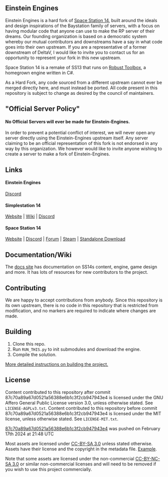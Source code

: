 ## Einstein Engines

Einstein Engines is a hard fork of [Space Station 14](https://github.com/space-wizards/space-station-14), built around the ideals and design inspirations of the Baystation family of servers, with a focus on having modular code that anyone can use to make the RP server of their dreams. Our founding organization is based on a democratic system whereby our mutual contributors and downstreams have a say in what code goes into their own upstream. If you are a representative of a former downstream of DeltaV, I would like to invite you to contact us for an opportunity to represent your fork in this new upstream.

Space Station 14 is a remake of SS13 that runs on [Robust Toolbox](https://github.com/space-wizards/RobustToolbox), a homegrown engine written in C#.

As a Hard Fork, any code sourced from a different upstream cannot ever be merged directly here, and must instead be ported. All code present in this repository is subject to change as desired by the council of maintainers.

## "Official Server Policy"
#### No Official Servers will ever be made for Einstein-Engines.

In order to prevent a potential conflict of interest, we will never open any server directly using the Einstein-Engines upstream itself. Any server claiming to be an official representation of this fork is not endorsed in any way by this organization. We however would like to invite anyone wishing to create a server to make a fork of Einstein-Engines.

## Links

#### Einstein Engines
[Discord](https://discord.gg/zgQVdEPJ8w)

#### Simplestation 14
[Website](https://simplestation.org/) | [Wiki](Pending) | [Discord](https://discord.gg/49KeKwXc8g)

#### Space Station 14

[Website](https://spacestation14.io/) | [Discord](https://discord.ss14.io/) | [Forum](https://forum.spacestation14.io/) | [Steam](https://store.steampowered.com/app/1255460/Space_Station_14/) | [Standalone Download](https://spacestation14.io/about/nightlies/)

## Documentation/Wiki

The [docs site](https://docs.spacestation14.io/) has documentation on SS14s content, engine, game design and more. It has lots of resources for new contributors to the project.

## Contributing

We are happy to accept contributions from anybody. Since this repository is its own upstream, there is no code in this repository that is restricted from modification, and no markers are required to indicate where changes are made. 

## Building

1. Clone this repo.
2. Run `RUN_THIS.py` to init submodules and download the engine.
3. Compile the solution.

[More detailed instructions on building the project.](https://docs.spacestation14.com/en/general-development/setup.html)

## License

Content contributed to this repository after commit 87c70a89a67d0521a56388e6b1c3f2cb947943e4 is licensed under the GNU Affero General Public License version 3.0, unless otherwise stated. See `LICENSE-AGPLv3.txt`.
Content contributed to this repository before commit 87c70a89a67d0521a56388e6b1c3f2cb947943e4 is licensed under the MIT license, unless otherwise stated. See `LICENSE-MIT.txt`.

[87c70a89a67d0521a56388e6b1c3f2cb947943e4](https://github.com/DeltaV-Station/Delta-v/commit/87c70a89a67d0521a56388e6b1c3f2cb947943e4) was pushed on February 17th 2024 at 21:48 UTC

Most assets are licensed under [CC-BY-SA 3.0](https://creativecommons.org/licenses/by-sa/3.0/) unless stated otherwise. Assets have their license and the copyright in the metadata file. [Example](https://github.com/DeltaV-Station/Delta-v/blob/master/Resources/Textures/Objects/Tools/crowbar.rsi/meta.json).

Note that some assets are licensed under the non-commercial [CC-BY-NC-SA 3.0](https://creativecommons.org/licenses/by-nc-sa/3.0/) or similar non-commercial licenses and will need to be removed if you wish to use this project commercially.
